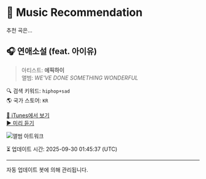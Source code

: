
# 🎵 Music Recommendation

추천 곡은...

## 🎧 연애소설 (feat. 아이유)  
> 아티스트: **에픽하이**  
> 앨범: _WE'VE DONE SOMETHING WONDERFUL_  

🔍 검색 키워드: `hiphop+sad`  
🌎 국가 스토어: `KR`

[🔗 iTunes에서 보기](https://music.apple.com/kr/album/%EC%97%B0%EC%95%A0%EC%86%8C%EC%84%A4-feat-%EC%95%84%EC%9D%B4%EC%9C%A0/1299101327?i=1299101336&uo=4)  
[▶️ 미리 듣기](https://audio-ssl.itunes.apple.com/itunes-assets/AudioPreview115/v4/29/e7/99/29e79986-55c8-1867-79f7-ff24469a8df2/mzaf_1880348974543530121.plus.aac.p.m4a)

![앨범 아트워크](https://is1-ssl.mzstatic.com/image/thumb/Music114/v4/19/00/dd/1900dd2f-2d37-f089-8fc0-bb2c07a81802/COVER_fin_4000X4000.jpg/100x100bb.jpg)

⏳ 업데이트 시간: 2025-09-30 01:45:37 (UTC)

---
자동 업데이트 봇에 의해 관리됩니다.
